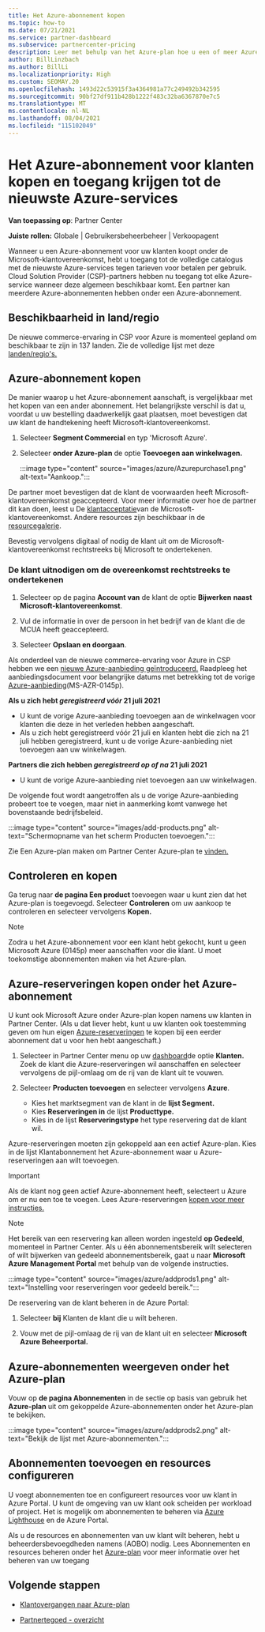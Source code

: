 ```yaml
---
title: Het Azure-abonnement kopen
ms.topic: how-to
ms.date: 07/21/2021
ms.service: partner-dashboard
ms.subservice: partnercenter-pricing
description: Leer met behulp van het Azure-plan hoe u een of meer Azure-abonnementen, Azure-reserveringen, resources kunt configureren en abonnementen kunt weergeven of toevoegen.
author: BillLinzbach
ms.author: BillLi
ms.localizationpriority: High
ms.custom: SEOMAY.20
ms.openlocfilehash: 1493d22c53915f3a4364981a77c249492b342595
ms.sourcegitcommit: 90bf27df911b428b1222f483c32ba6367870e7c5
ms.translationtype: MT
ms.contentlocale: nl-NL
ms.lasthandoff: 08/04/2021
ms.locfileid: "115102049"
---
```

# <a name="purchase-the-azure-plan-for-customers-and-access-the-latest-azure-services"></a>Het Azure-abonnement voor klanten kopen en toegang krijgen tot de nieuwste Azure-services

**Van toepassing op**: Partner Center 

**Juiste rollen:** Globale | Gebruikersbeheerbeheer | Verkoopagent

Wanneer u een Azure-abonnement voor uw klanten koopt onder de Microsoft-klantovereenkomst, hebt u toegang tot de volledige catalogus met de nieuwste Azure-services tegen tarieven voor betalen per gebruik. Cloud Solution Provider (CSP)-partners hebben nu toegang tot elke Azure-service wanneer deze algemeen beschikbaar komt. Een partner kan meerdere Azure-abonnementen hebben onder een Azure-abonnement. 

## <a name="countryregion-availability"></a>Beschikbaarheid in land/regio

De nieuwe commerce-ervaring in CSP voor Azure is momenteel gepland om beschikbaar te zijn in 137 landen. Zie de volledige lijst met deze [landen/regio's.](https://query.prod.cms.rt.microsoft.com/cms/api/am/binary/RE3QN0x) 

## <a name="how-to-purchase-azure-plan"></a>Azure-abonnement kopen

De manier waarop u het Azure-abonnement aanschaft, is vergelijkbaar met het kopen van een ander abonnement. Het belangrijkste verschil is dat u, voordat u uw bestelling daadwerkelijk gaat plaatsen, moet bevestigen dat uw klant de handtekening heeft Microsoft-klantovereenkomst.

1. Selecteer **Segment Commercial** en typ 'Microsoft Azure'.
2. Selecteer **onder Azure-plan** de optie **Toevoegen aan winkelwagen.**

   :::image type="content" source="images/azure/Azurepurchase1.png" alt-text="Aankoop.":::

De partner moet bevestigen dat de klant de voorwaarden heeft Microsoft-klantovereenkomst geaccepteerd. Voor meer informatie over hoe de partner dit kan doen, leest u De [klantacceptatie](./confirm-customer-agreement.md)van de Microsoft-klantovereenkomst. Andere resources zijn beschikbaar in de [resourcegalerie](https://partner.microsoft.com/resources/collection/Microsoft-Customer-Agreement-in-the-CSP-program#/).

Bevestig vervolgens digitaal of nodig de klant uit om de Microsoft-klantovereenkomst rechtstreeks bij Microsoft te ondertekenen. 

### <a name="to-invite-the-customer-to-sign-the-agreement-directly"></a>De klant uitnodigen om de overeenkomst rechtstreeks te ondertekenen 

1. Selecteer op de pagina **Account van** de klant de optie **Bijwerken** **naast Microsoft-klantovereenkomst**.

2. Vul de informatie in over de persoon in het bedrijf van de klant die de MCUA heeft geaccepteerd.

3. Selecteer **Opslaan en doorgaan**.  

Als onderdeel van de nieuwe commerce-ervaring voor Azure in CSP hebben we een [nieuwe Azure-aanbieding geïntroduceerd.](./azure-plan-lp.md) Raadpleeg het aanbiedingsdocument voor belangrijke datums met betrekking tot de vorige [Azure-aanbieding](https://go.microsoft.com/fwlink/p/?linkid=2164140)(MS-AZR-0145p).

**Als u zich hebt *geregistreerd vóór* 21 juli 2021**
- U kunt de vorige Azure-aanbieding toevoegen aan de winkelwagen voor klanten die deze in het verleden hebben aangeschaft.
- Als u zich hebt geregistreerd  vóór 21 juli en klanten hebt die zich na 21 juli hebben geregistreerd, kunt u de vorige Azure-aanbieding niet toevoegen aan uw winkelwagen.

**Partners die zich hebben *geregistreerd op of na* 21 juli 2021**
- U kunt de vorige Azure-aanbieding niet toevoegen aan uw winkelwagen.

De volgende fout wordt aangetroffen als u de vorige Azure-aanbieding probeert toe te voegen, maar niet in aanmerking komt vanwege het bovenstaande bedrijfsbeleid. 

:::image type="content" source="images/add-products.png" alt-text="Schermopname van het scherm Producten toevoegen.":::

Zie Een Azure-plan maken om Partner Center Azure-plan te [vinden.](/partner-center/develop/create-azure-plan#get-the-catalog-item-for-azure-plan)

## <a name="review-and-buy"></a>Controleren en kopen

Ga terug naar **de pagina Een product** toevoegen waar u kunt zien dat het Azure-plan is toegevoegd. Selecteer **Controleren** om uw aankoop te controleren en selecteer vervolgens **Kopen.** 

> [!NOTE]
> Zodra u het Azure-abonnement voor een klant hebt gekocht, kunt u geen Microsoft Azure (0145p) meer aanschaffen voor die klant. U moet toekomstige abonnementen maken via het Azure-plan.

## <a name="purchase-azure-reservations-under-the-azure-plan"></a>Azure-reserveringen kopen onder het Azure-abonnement 
  
U kunt ook Microsoft Azure onder Azure-plan kopen namens uw klanten in Partner Center. (Als u dat liever hebt, kunt u uw klanten ook toestemming geven om hun eigen [Azure-reserveringen](give-customers-permission.md) te kopen bij een eerder abonnement dat u voor hen hebt aangeschaft.)

1. Selecteer in Partner Center menu op uw [dashboard](https://partner.microsoft.com/dashboard/)de optie **Klanten.** Zoek de klant die Azure-reserveringen wil aanschaffen en selecteer vervolgens de pijl-omlaag om de rij van de klant uit te vouwen.

2. Selecteer **Producten toevoegen** en selecteer vervolgens **Azure**. 

   - Kies het marktsegment van de klant in de **lijst Segment.**
   - Kies **Reserveringen in** de lijst **Producttype.**
   - Kies in de lijst **Reserveringstype** het type reservering dat de klant wil.

Azure-reserveringen moeten zijn gekoppeld aan een actief Azure-plan. Kies in de lijst Klantabonnement het Azure-abonnement waar u Azure-reserveringen aan wilt toevoegen. 

> [!IMPORTANT] 
> Als de klant nog geen actief Azure-abonnement heeft, selecteert u Azure om er nu een toe te voegen. Lees Azure-reserveringen [kopen voor meer instructies.](azure-reservations-buying.md#purchase-azure-reservations)

> [!NOTE]
> Het bereik van een reservering kan alleen worden ingesteld **op Gedeeld**, momenteel in Partner Center. Als u één abonnementsbereik wilt selecteren of wilt bijwerken van gedeeld abonnementsbereik, gaat u naar **Microsoft Azure Management Portal** met behulp van de volgende instructies. 

:::image type="content" source="images/azure/addprods1.png" alt-text="Instelling voor reserveringen voor gedeeld bereik.":::

De reservering van de klant beheren in de Azure Portal: 

1. Selecteer **bij** Klanten de klant die u wilt beheren. 

2. Vouw met de pijl-omlaag de rij van de klant uit en selecteer **Microsoft Azure Beheerportal.**  
 
## <a name="view-azure-subscriptions-under-the-azure-plan"></a>Azure-abonnementen weergeven onder het Azure-plan

Vouw op **de pagina Abonnementen** in de sectie op basis van gebruik het **Azure-plan** uit om gekoppelde Azure-abonnementen onder het Azure-plan te bekijken.

:::image type="content" source="images/azure/addprods2.png" alt-text="Bekijk de lijst met Azure-abonnementen."::: 

## <a name="add-subscriptions-and-configure-resources"></a>Abonnementen toevoegen en resources configureren

U voegt abonnementen toe en configureert resources voor uw klant in Azure Portal. U kunt de omgeving van uw klant ook scheiden per workload of project. Het is mogelijk om abonnementen te beheren via [Azure Lighthouse](https://azure.microsoft.com/services/azure-lighthouse/) en de Azure Portal. 

Als u de resources en abonnementen van  uw klant wilt beheren, hebt u beheerdersbevoegdheden namens (AOBO) nodig. Lees Abonnementen en resources beheren onder het [Azure-plan](azure-plan-manage.md) voor meer informatie over het beheren van uw toegang

## <a name="next-steps"></a>Volgende stappen

- [Klantovergangen naar Azure-plan](azure-plan-transition.md)

- [Partnertegoed - overzicht](partner-earned-credit.md)

